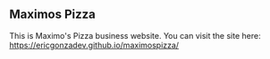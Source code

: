 ## Maximos Pizza

This is Maximo's Pizza business website. You can visit the site here: https://ericgonzadev.github.io/maximospizza/
